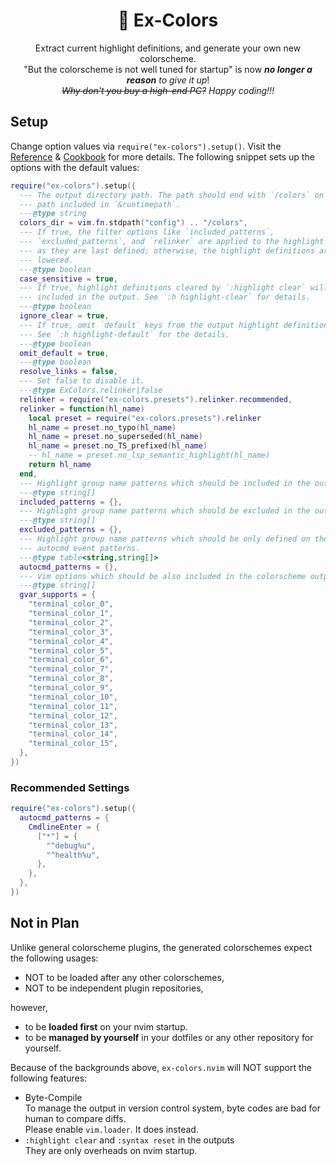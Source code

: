 <div align="center">

# 🌈 Ex-Colors

Extract current highlight definitions, and generate your own new colorscheme.\
"But the colorscheme is not well tuned for startup" is
now _**no longer a reason** to give it up_!\
_~~Why don't you buy a high-end PC?~~_
_Happy coding!!!_

<!-- TODO: Screenshot -->
</div>

## Setup

Change option values via `require("ex-colors").setup()`.
Visit the [Reference](./docs/reference.md) & [Cookbook](./docs/cookbook.md)
for more details.
The following snippet sets up the options with the default values:

```lua
require("ex-colors").setup({
  --- The output directory path. The path should end with `/colors` on any
  --- path included in `&runtimepath`.
  ---@type string
  colors_dir = vim.fn.stdpath("config") .. "/colors",
  --- If true, the filter options like `included_patterns`,
  --- `excluded_patterns`, and `relinker` are applied to the highlight groups
  --- as they are last defined; otherwise, the highlight definitions are
  --- lowered.
  ---@type boolean
  case_sensitive = true,
  --- If true, highlight definitions cleared by `:highlight clear` will not be
  --- included in the output. See `:h highlight-clear` for details.
  ---@type boolean
  ignore_clear = true,
  --- If true, omit `default` keys from the output highlight definitions.
  --- See `:h highlight-default` for the details.
  ---@type boolean
  omit_default = true,
  ---@type boolean
  resolve_links = false,
  --- Set false to disable it.
  ---@type ExColors.relinker|false
  relinker = require("ex-colors.presets").relinker.recommended,
  relinker = function(hl_name)
    local preset = require("ex-colors.presets").relinker
    hl_name = preset.no_typo(hl_name)
    hl_name = preset.no_superseded(hl_name)
    hl_name = preset.no_TS_prefixed(hl_name)
    -- hl_name = preset.no_lsp_semantic_highlight(hl_name)
    return hl_name
  end,
  --- Highlight group name patterns which should be included in the output.
  ---@type string[]
  included_patterns = {},
  --- Highlight group name patterns which should be excluded in the output.
  ---@type string[]
  excluded_patterns = {},
  --- Highlight group name patterns which should be only defined on the
  --- autocmd event patterns.
  ---@type table<string,string[]>
  autocmd_patterns = {},
  --- Vim options which should be also included in the colorscheme output.
  ---@type string[]
  gvar_supports = {
    "terminal_color_0",
    "terminal_color_1",
    "terminal_color_2",
    "terminal_color_3",
    "terminal_color_4",
    "terminal_color_5",
    "terminal_color_6",
    "terminal_color_7",
    "terminal_color_8",
    "terminal_color_9",
    "terminal_color_10",
    "terminal_color_11",
    "terminal_color_12",
    "terminal_color_13",
    "terminal_color_14",
    "terminal_color_15",
  },
})
```

### Recommended Settings

```lua
require("ex-colors").setup({
  autocmd_patterns = {
    CmdlineEnter = {
      ["*"] = {
        "^debug%u",
        "^health%u",
      },
    },
  },
})
```

## Not in Plan

Unlike general colorscheme plugins,
the generated colorschemes expect the following usages:

- NOT to be loaded after any other colorschemes,
- NOT to be independent plugin repositories,

however,

- to be **loaded first** on your nvim startup.
- to be **managed by yourself** in your dotfiles
  or any other repository for yourself.

Because of the backgrounds above,
`ex-colors.nvim` will NOT support the following features:

- Byte-Compile\
  To manage the output in version control system,
  byte codes are bad for human to compare diffs.\
  Please enable `vim.loader`. It does instead.
- `:highlight clear` and `:syntax reset` in the outputs\
  They are only overheads on nvim startup.
